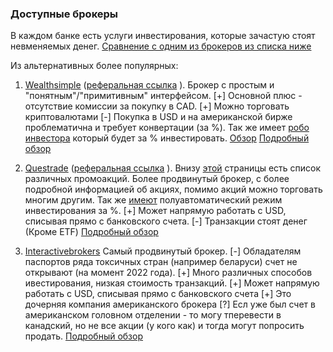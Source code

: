 ### Доступные  брокеры
В каждом банке есть услуги инвестирования, которые зачастую стоят невменяемых денег. [Сравнение с одним из брокеров из списка ниже](https://www.wealthsimple.com/en-ca/learn/best-trading-platforms-canada#the_history_of_online_trading_platforms_in_canada)

Из альтернативных более популярных:
1. [Wealthsimple](https://wealthsimple.com) ([реферальная ссылка](https://my.wealthsimple.com/app/public/trade-referral-signup?code=ODAVZQ) ).
Брокер с простым и "понятным"/"примитивным" интерфейсом. 
[+] Основной плюс - отсутствие комиссии за покупку в CAD. 
[+] Можно торговать криптовалютами
[-] Покупка в USD и на американской бирже проблематична и требует конвертации (за %). Так же имеет [робо инвестора](https://www.wealthsimple.com/en-ca/learn/what-is-robo-advisor) который будет за % инвестировать. [Обзор](https://www.investopedia.com/wealthsimple-review-4684946)
[Подробный обзор](https://www.investopedia.com/wealthsimple-trade-review-6503907)

2. [Questrade](https://questrade.com/) ([реферальная ссылка](https://start.questrade.com/?oaa_promo=776430799458399) ). 
Внизу [этой](https://www.questrade.com/about-us/programs-promotions) страницы есть список различных промоакций.
Более продвинутый брокер, с более подробной информацией об акциях, помимо акций можно торговать многим другим. Так же [имеют](https://www.questrade.com/pricing/questwealth-portfolios-fees) полуавтоматический режим инвестирования за %.
[+] Может напрямую работать с USD, списывая прямо с банковского счета.
[-] Транзакции стоят денег (Кроме ETF)
[Подробный обзор](https://www.investopedia.com/questrade-review-5070359)

3. [Interactivebrokers](https://www.interactivebrokers.ca/en/home.php)
Самый продвинутый брокер.
[-] Обладателям паспортов ряда токсичных стран (например беларуси) счет не открывают (на момент 2022 года).
[+] Много различных способов ивестирования, низкая стоимость транзакций.
[+] Может напрямую работать с USD, списывая прямо с банковского счета
[+] Это дочерняя компания американского брокера
[?]  Есл уже был счет в американском головном отделении - то могу тперевести в канадский, но не все акции (у кого как) и тогда могут попросить продать.
[Подробный обзор](https://www.investopedia.com/interactive-brokers-review-4587904)